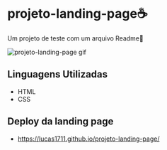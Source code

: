 # projeto-landing-page☕

Um projeto de teste com um arquivo Readme🚀


![projeto-landing-page gif](https://user-images.githubusercontent.com/66094966/154805491-50062d70-dc82-48c2-8f22-ef46bffd3f23.gif)


## Linguagens Utilizadas

- HTML
- CSS

## Deploy da landing page
-  https://lucas1711.github.io/projeto-landing-page/


